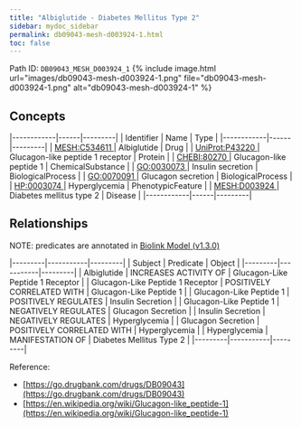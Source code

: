 ```yaml
---
title: "Albiglutide - Diabetes Mellitus Type 2"
sidebar: mydoc_sidebar
permalink: db09043-mesh-d003924-1.html
toc: false 
---
```



Path ID: `DB09043_MESH_D003924_1`
{% include image.html url="images/db09043-mesh-d003924-1.png" file="db09043-mesh-d003924-1.png" alt="db09043-mesh-d003924-1" %}

## Concepts

|------------|------|---------|
| Identifier | Name | Type    |
|------------|------|---------|
| <a href="https://identifiers.org/MESH:C534611">MESH:C534611 </a> | Albiglutide | Drug |
| <a href="https://identifiers.org/UniProt:P43220">UniProt:P43220 </a> | Glucagon-like peptide 1 receptor | Protein |
| <a href="https://identifiers.org/CHEBI:80270">CHEBI:80270 </a> | Glucagon-like peptide 1 | ChemicalSubstance |
| <a href="https://identifiers.org/GO:0030073">GO:0030073 </a> | Insulin secretion | BiologicalProcess |
| <a href="https://identifiers.org/GO:0070091">GO:0070091 </a> | Glucagon secretion | BiologicalProcess |
| <a href="https://identifiers.org/HP:0003074">HP:0003074 </a> | Hyperglycemia | PhenotypicFeature |
| <a href="https://identifiers.org/MESH:D003924">MESH:D003924 </a> | Diabetes mellitus type 2 | Disease |
|------------|------|---------|

## Relationships


NOTE: predicates are annotated in <a href="https://github.com/biolink/biolink-model/releases/tag/v1.3.0">Biolink Model (v1.3.0)</a>

|---------|-----------|---------|
| Subject | Predicate | Object  |
|---------|-----------|---------|
| Albiglutide | INCREASES ACTIVITY OF | Glucagon-Like Peptide 1 Receptor |
| Glucagon-Like Peptide 1 Receptor | POSITIVELY CORRELATED WITH | Glucagon-Like Peptide 1 |
| Glucagon-Like Peptide 1 | POSITIVELY REGULATES | Insulin Secretion |
| Glucagon-Like Peptide 1 | NEGATIVELY REGULATES | Glucagon Secretion |
| Insulin Secretion | NEGATIVELY REGULATES | Hyperglycemia |
| Glucagon Secretion | POSITIVELY CORRELATED WITH | Hyperglycemia |
| Hyperglycemia | MANIFESTATION OF | Diabetes Mellitus Type 2 |
|---------|-----------|---------|

Reference: 
  - [https://go.drugbank.com/drugs/DB09043](https://go.drugbank.com/drugs/DB09043)
  - [https://en.wikipedia.org/wiki/Glucagon-like_peptide-1](https://en.wikipedia.org/wiki/Glucagon-like_peptide-1)
